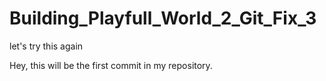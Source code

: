 # Building_Playfull_World_2_Git_Fix_3
let's try this again

Hey, this will be the first commit in my repository.
